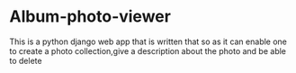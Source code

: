 # Album-photo-viewer
This is a python django web app that is written that so as it can enable one to create a photo collection,give a description about the photo and be able to delete
